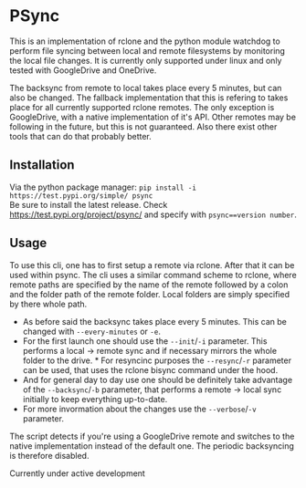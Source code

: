 # PSync

This is an implementation of rclone and the python module watchdog to perform file syncing between local and remote filesystems by monitoring the local file changes. 
It is currently only supported under linux and only tested with GoogleDrive and OneDrive.

The backsync from remote to local takes place every 5 minutes, but can also be changed.
The fallback implementation that this is refering to takes place for all currently supported rclone remotes. The only exception is GoogleDrive, with a native implementation of it's API. Other remotes may be following in the future, but this is not guaranteed. Also there exist other tools that can do that probably better.

## Installation
Via the python package manager: `pip install -i https://test.pypi.org/simple/ psync` <br />
Be sure to install the latest release. Check https://test.pypi.org/project/psync/ and specify with `psync==version number`.

## Usage
To use this cli, one has to first setup a remote via rclone. After that it can be used within psync. The cli uses a similar command scheme to rclone, where remote paths are specified by the name of the remote followed by a colon and the folder path of the remote folder. Local folders are simply specified by there whole path. 
* As before said the backsync takes place every 5 minutes. This can be changed with `--every-minutes` or `-e`. 
* For the first launch one should use the `--init`/`-i` parameter. This performs a local -> remote sync and if necessary mirrors the whole folder to the drive. * For resyncinc purposes the `--resync`/`-r` parameter can be used, that uses the rclone bisync command under the hood. 
* And for general day to day use one should be definitely take advantage of the `--backsync`/`-b` parameter, that performs a remote -> local sync initially to keep everything up-to-date.
* For more invormation about the changes use the `--verbose`/`-v` parameter.

The script detects if you're using a GoogleDrive remote and switches to the native implementation instead of the default one. The periodic backsyncing is therefore disabled.

Currently under active development